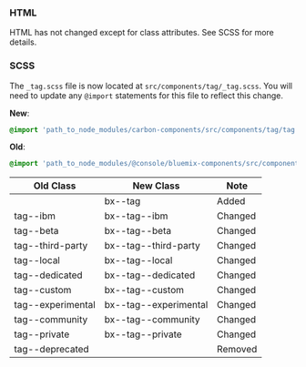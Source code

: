 ### HTML

HTML has not changed except for class attributes. See SCSS for more details.

### SCSS

The `_tag.scss` file is now located at `src/components/tag/_tag.scss`. You will need to update any `@import` statements for this file to reflect this change.

**New**:

```scss
@import 'path_to_node_modules/carbon-components/src/components/tag/tag';
```

**Old**:

```scss
@import 'path_to_node_modules/@console/bluemix-components/src/components/tag/tag';
```

| Old Class         | New Class             | Note    |
| ----------------- | --------------------- | ------- |
|                   | bx--tag               | Added   |
| tag--ibm          | bx--tag--ibm          | Changed |
| tag--beta         | bx--tag--beta         | Changed |
| tag--third-party  | bx--tag--third-party  | Changed |
| tag--local        | bx--tag--local        | Changed |
| tag--dedicated    | bx--tag--dedicated    | Changed |
| tag--custom       | bx--tag--custom       | Changed |
| tag--experimental | bx--tag--experimental | Changed |
| tag--community    | bx--tag--community    | Changed |
| tag--private      | bx--tag--private      | Changed |
| tag--deprecated   |                       | Removed |

